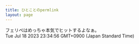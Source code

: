 ```yaml
---
title: ひとことのpermlink
layout: page
---
```

<div class="box" dt="1689690896263">
  フェリペはめっちゃ本気でヒットするよなぁ。
  <div class="content is-small">Tue Jul 18 2023 23:34:56 GMT+0900 (Japan Standard Time)</div>
</div>